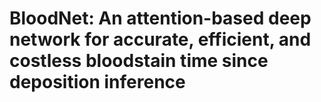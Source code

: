 #  BloodNet: An attention-based deep network for accurate, efficient, and costless bloodstain time since deposition inference
